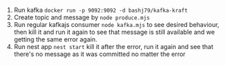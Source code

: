 1. Run kafka `docker run -p 9092:9092 -d bashj79/kafka-kraft`
2. Create topic and message by `node produce.mjs`
3. Run regular kafkajs consumer `node kafka.mjs` to see desired behaviour, then kill it and run it again to see that message is still available and we getting the same error again.
4. Run nest app `nest start` kill it after the error, run it again and see that there's no message as it was committed no matter the error
